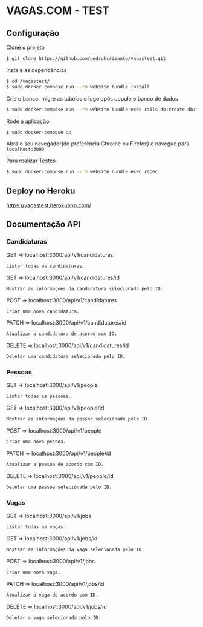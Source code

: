 # VAGAS.COM - TEST
## Configuração

Clone o projeto

```sh
$ git clone https://github.com/pedrohcrisanto/vagastest.git
```

Instale as dependências
```sh
$ cd /vagastest/
$ sudo docker-compose run --rm website bundle install
```

Crie o banco, migre as tabelas e logo após popule o banco de dados
```sh
$ sudo docker-compose run --rm website bundle exec rails db:create db:migrate db:seed
```

Rode a aplicação
```sh
$ sudo docker-compose up
```

Abra o seu navegador(de preferência Chrome ou Firefox) e navegue para `localhost:3000`

Para realizar Testes
```sh
$ sudo docker-compose run --rm website bundle exec rspec
```
## Deploy no Heroku
https://vagastest.herokuapp.com/

## Documentação API
          
### Candidaturas
 GET => localhost:3000/api/v1/candidatures
  ```sh
  Listar todas as candidaturas.
 ```
 GET => localhost:3000/api/v1/candidatures/id
   ```sh
  Mostrar as informações da candidatura selecionada pelo ID.
   ```
 POST => localhost:3000/api/v1/candidatures
   ```sh
  Criar uma nova candidatura.
   ```
 PATCH => localhost:3000/api/v1/candidatures/id
   ```sh
  Atualizar a candidatura de acordo com ID.
   ```
 DELETE => localhost:3000/api/v1/candidatures/id
   ```sh
  Deletar uma candidatura selecionada pelo ID.
   ```
          
  ### Pessoas
 GET 	=> localhost:3000/api/v1/people
   ```sh
  Listar todas as pessoas.
   ```
 GET 	=> localhost:3000/api/v1/people/id
   ```sh
  Mostrar as informações da pessoa selecionada pelo ID.
   ```
 POST => localhost:3000/api/v1/people
   ```sh
  Criar uma nova pessoa.
   ```
 PATCH => localhost:3000/api/v1/people/id
   ```sh
  Atualizar a pessoa de acordo com ID.
   ```
 DELETE => localhost:3000/api/v1/people/id
   ```sh
  Deletar uma pessoa selecionada pelo ID.
   ```
 ### Vagas
 GET => localhost:3000/api/v1/jobs
   ```sh
  Listar todas as vagas.
   ```
 GET => localhost:3000/api/v1/jobs/id
   ```sh
  Mostrar as informações da vaga selecionada pelo ID.
   ```
 POST => localhost:3000/api/v1/jobs
   ```sh
  Criar uma nova vaga.
   ```
 PATCH => localhost:3000/api/v1/jobs/id
   ```sh
  Atualizar a vaga de acordo com ID.
   ```
 DELETE => localhost:3000/api/v1/jobs/id
   ```sh
  Deletar a vaga selecionada pelo ID.     
   ```
